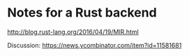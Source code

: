
Notes for a Rust backend
============

http://blog.rust-lang.org/2016/04/19/MIR.html

Discussion: https://news.ycombinator.com/item?id=11581681


